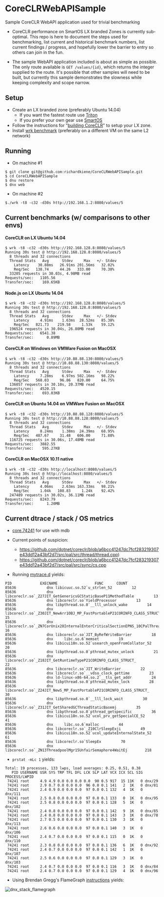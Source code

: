 # CoreCLRWebAPISample
Sample CoreCLR WebAPI application used for trivial benchmarking

* CoreCLR performance on SmartOS LX branded Zones is currently sub-optimal. This
repo is here to document the steps used for benchmarking, list current and
historical benchmark numbers, list current findings / progress, and hopefully
lower the barrier to entry so others can join in the fun.

* The sample WebAPI application included is about as simple as possible. The only
route available is `GET /values/{id}`, which returns the integer supplied to the
route. It's possible that other samples will need to be built, but currently
this sample demonstrates the slowness while keeping complexity and scope narrow.

## Setup
* Create an LX branded zone (preferably Ubuntu 14.04)
    * If you want the fastest route use [Triton](https://www.joyent.com)
    * If you prefer your own gear use [SmartOS](https://wiki.smartos.org/display/DOC/LX+Branded+Zones)
* Follow the instructions for "[building CoreCLR](https://github.com/dotnet/coreclr/tree/master/Documentation/building)"
to setup your LX zone.
* Install [wrk benchmark](https://github.com/wg/wrk/wiki/Installing-Wrk-on-Linux) (preferably on a different VM on the same L2 network)

## Running
* On machine #1
```
$ git clone git@github.com:richardkiene/CoreCLRWebAPISample.git
$ cd CoreCLRWebAPISample
$ dnu restore
$ dnx web
```

* On machine #2
```
$./wrk -t8 -c32 -d30s http://192.168.1.2:8080/values/5
```

## Current benchmarks (w/ comparisons to other envs)
#### CoreCLR on LX Ubuntu 14.04
```
$ wrk -t8 -c32 -d30s http://192.168.128.8:8080/values/5
Running 30s test @ http://192.168.128.8:8080/values/5
  8 threads and 32 connections
  Thread Stats   Avg      Stdev     Max   +/- Stdev
    Latency    30.88ms   26.91ms 201.56ms   32.02%
    Req/Sec   138.74     44.26   333.00     70.38%
  33205 requests in 30.03s, 4.98MB read
Requests/sec:   1105.56
Transfer/sec:    169.65KB
```
#### Node.js on LX Ubuntu 14.04
```
$ wrk -t8 -c32 -d30s http://192.168.128.8:8080/values/5
Running 30s test @ http://192.168.128.8:8080/values/5
  8 threads and 32 connections
  Thread Stats   Avg      Stdev     Max   +/- Stdev
    Latency     4.91ms    1.63ms  28.52ms   85.38%
    Req/Sec   821.73    219.58     1.53k    59.12%
  196524 requests in 30.04s, 26.80MB read
Requests/sec:   6541.38
Transfer/sec:      0.89MB
```
#### CoreCLR on Windows on VMWare Fusion on MacOSX
```
$ wrk -t8 -c32 -d30s http://10.88.88.130:8080/values/5
Running 30s test @ http://10.88.88.130:8080/values/5
  8 threads and 32 connections
  Thread Stats   Avg      Stdev     Max   +/- Stdev
    Latency     7.28ms    6.97ms 502.16ms   98.22%
    Req/Sec   568.03     96.86   820.00     64.75%
  136057 requests in 30.10s, 20.37MB read
Requests/sec:   4520.15
Transfer/sec:    693.03KB
```
#### CoreCLR on Ubuntu 14.04 on VMWare Fusion on MacOSX
```
$ wrk -t8 -c32 -d30s http://10.88.88.128:8080/values/5
Running 30s test @ http://10.88.88.128:8080/values/5
  8 threads and 32 connections
  Thread Stats   Avg      Stdev     Max   +/- Stdev
    Latency     8.24ms    1.38ms  24.39ms   68.95%
    Req/Sec   487.67     31.48   606.00     71.88%
  116725 requests in 30.06s, 17.48MB read
Requests/sec:   3882.55
Transfer/sec:    595.27KB
```
#### CoreCLR on MacOSX 10.11 native
```
$ wrk -t8 -c32 -d30s http://localhost:8080/values/5
Running 30s test @ http://localhost:8080/values/5
  8 threads and 32 connections
  Thread Stats   Avg      Stdev     Max   +/- Stdev
    Latency     4.06ms    2.63ms 163.33ms   98.21%
    Req/Sec     1.04k   108.83     1.24k    92.42%
  247489 requests in 30.02s, 36.11MB read
Requests/sec:   8243.79
Transfer/sec:      1.20MB
```

## Current dtrace / stack / OS metrics

* [core.74241](http://us-east.manta.joyent.com/shmeeny/public/core.74241) for use with mdb

* Current points of suspicion:
  * https://github.com/dotnet/coreclr/blob/a6bcc41247dc7fcf283219307e43dd12a43bf2d7/src/pal/src/thread/thread.cpp)
  * https://github.com/dotnet/coreclr/blob/a6bcc41247dc7fcf283219307e43dd12a43bf2d7/src/pal/src/sync/cs.cpp


* Running [mytrace.d](https://gist.github.com/richardkiene/baaa15bbe7e5b8975045) yields:

```
PID             EXECNAME                 FUNC      COUNT
85636              dnx libicuuc.so.52`u_strlen_52         12
85636              dnx libcoreclr.so`_Z27JIT_GetGenericsGCStaticBaseP11MethodTable         13
85636              dnx libcoreclr.so`YieldProcessor         13
85636              dnx libpthread.so.0`__lll_unlock_wake         14
85636              dnx libcoreclr.so`_Z30JIT_NewArr1OBJ_MP_FastPortableP21CORINFO_CLASS_STRUCT_l         15
85636              dnx libcoreclr.so`_ZN7CorUnix28InternalEnterCriticalSectionEPNS_10CPalThreadEP17_CRITICAL_SECTION         16
85636              dnx libcoreclr.so`JIT_ByRefWriteBarrier         18
85636              dnx     libc.so.6`memset         19
85636              dnx libicui18n.so.52`usearch_openFromCollator_52         20
85636              dnx libpthread.so.0`pthread_mutex_unlock         21
85636              dnx libcoreclr.so`_Z18JIT_GetRuntimeTypeP21CORINFO_CLASS_STRUCT_         22
85636              dnx libcoreclr.so`JIT_WriteBarrier         22
85636              dnx libcoreclr.so`__vdso_clock_gettime         23
85636              dnx ld-linux-x86-64.so.2`__tls_get_addr         24
85636              dnx libpthread.so.0`pthread_mutex_lock         28
85636              dnx libcoreclr.so`_Z24JIT_NewS_MP_FastPortableP21CORINFO_CLASS_STRUCT_         30
85636              dnx libpthread.so.0`__lll_lock_wait         30
85636              dnx libcoreclr.so`_Z31JIT_GetSharedGCThreadStaticBasemj         35
85636              dnx libpthread.so.0`pthread_getspecific         36
85636              dnx libicui18n.so.52`ucol_prv_getSpecialCE_52         41
85636              dnx     libc.so.6`malloc         44
85636              dnx libcoreclr.so`_Z10ClrSleepExji         49
85636              dnx libicui18n.so.52`ucol_updateInternalState_52         61
85636              dnx libcoreclr.so`SleepEx         70
85636              dnx libcoreclr.so`_ZN13ThreadpoolMgr15UnfairSemaphore4WaitEj        218
```

* `prstat -mLc 1` yields:
```
Total: 19 processes, 133 lwps, load averages: 0.25, 0.51, 0.38
   PID USERNAME USR SYS TRP TFL DFL LCK SLP LAT VCX ICX SCL SIG PROCESS/LWPID
 74241 root     4.9 4.9 0.0 0.0 0.0 0.0  90 0.5 917  15 11K   0 dnx/29
 74241 root     2.9 0.7 0.0 0.0 0.0  96 0.0 0.1 141   2  1K   0 dnx/81
 74241 root     2.4 0.9 0.0 0.0 0.0  97 0.0 0.1 132   4  1K   0 dnx/111
 74241 root     2.5 0.8 0.0 0.0 0.0  97 0.0 0.1 133   0  1K   0 dnx/95
 74241 root     2.5 0.8 0.0 0.0 0.0  97 0.0 0.1 128   5  1K   0 dnx/102
 74241 root     2.4 0.8 0.0 0.0 0.0  97 0.0 0.1 142   9  1K   0 dnx/85
 74241 root     2.4 0.8 0.0 0.0 0.0  97 0.0 0.1 143   3  1K   0 dnx/78
 74241 root     2.7 0.5 0.0 0.0 0.0  97 0.0 0.1 130   3  1K   0 dnx/113
 74241 root     2.6 0.6 0.0 0.0 0.0  97 0.0 0.1 140   3  1K   0 dnx/106
 74241 root     2.4 0.7 0.0 0.0 0.0  97 0.0 0.1 115   0  1K   0 dnx/110
 74241 root     2.3 0.8 0.0 0.0 0.0  97 0.0 0.1 136   6  1K   0 dnx/92
 74241 root     2.4 0.7 0.0 0.0 0.0  97 0.0 0.1 142   1  1K   0 dnx/107
 74241 root     2.5 0.6 0.0 0.0 0.0  97 0.0 0.1 129   3  1K   0 dnx/103
 74241 root     2.4 0.7 0.0 0.0 0.0  97 0.0 0.1 116   3  1K   0 dnx/84
 74241 root     2.4 0.7 0.0 0.0 0.0  97 0.0 0.1 129   4  1K   0 dnx/96
```

* Using Brendan Gregg's FlameGraph [instructions](https://github.com/brendangregg/FlameGraph#1-capture-stacks) yields:

![dnx_stack_flamegraph](http://us-east.manta.joyent.com/shmeeny/public/dnx_user_flame.svg)
